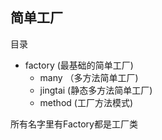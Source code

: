 ## 简单工厂

目录

+ factory (最基础的简单工厂)
  + many （多方法简单工厂)
  + jingtai (静态多方法简单工厂)
  + method (工厂方法模式)

所有名字里有Factory都是工厂类